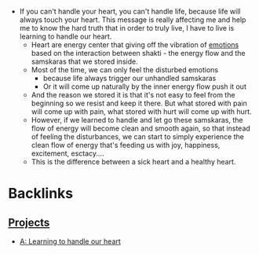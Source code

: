 - If you can't handle your heart, you can't handle life, because life will always touch your heart. This message is really affecting me and help me to know the hard truth that in order to truly live, I have to live is learning to handle our heart. 
    - Heart are energy center that giving off the vibration of [emotions](<emotions.md>) based on the interaction between shakti - the energy flow and the samskaras that we stored inside.
    - Most of the time, we can only feel the disturbed emotions 
        - because life always trigger our unhandled samskaras 
        - Or it will come up naturally by the inner energy flow push it out
    - And the reason we stored it is that it's not easy to feel from the beginning so we resist and keep it there.  But what stored with pain will come up with pain, what stored with hurt will come up with hurt.
    - However, if we learned to handle and let go these samskaras, the flow of energy will become clean and smooth again, so that instead of feeling the disturbances, we can start to simply experience the clean flow of energy that's feeding us with joy, happiness, excitement, esctacy.... 
    - This is the difference between a sick heart and a healthy heart.

# Backlinks
## [Projects](<Projects.md>)
- [A: Learning to handle our heart](<A: Learning to handle our heart.md>)

